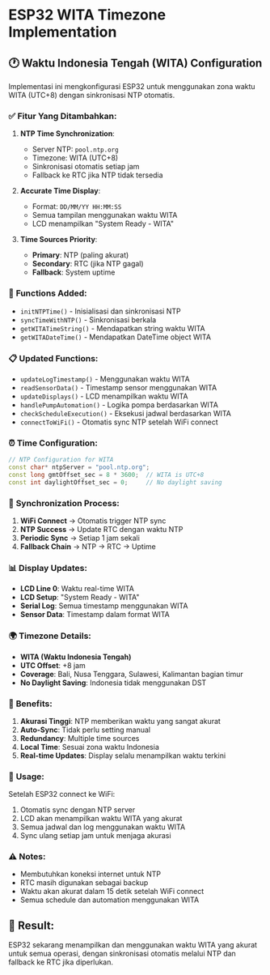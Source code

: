 # ESP32 WITA Timezone Implementation

## 🕐 **Waktu Indonesia Tengah (WITA) Configuration**

Implementasi ini mengkonfigurasi ESP32 untuk menggunakan zona waktu WITA (UTC+8) dengan sinkronisasi NTP otomatis.

### ✅ **Fitur Yang Ditambahkan:**

1. **NTP Time Synchronization**:
   - Server NTP: `pool.ntp.org`
   - Timezone: WITA (UTC+8)
   - Sinkronisasi otomatis setiap jam
   - Fallback ke RTC jika NTP tidak tersedia

2. **Accurate Time Display**:
   - Format: `DD/MM/YY HH:MM:SS`
   - Semua tampilan menggunakan waktu WITA
   - LCD menampilkan "System Ready - WITA"

3. **Time Sources Priority**:
   - **Primary**: NTP (paling akurat)
   - **Secondary**: RTC (jika NTP gagal)
   - **Fallback**: System uptime

### 🔧 **Functions Added:**

- `initNTPTime()` - Inisialisasi dan sinkronisasi NTP
- `syncTimeWithNTP()` - Sinkronisasi berkala
- `getWITATimeString()` - Mendapatkan string waktu WITA
- `getWITADateTime()` - Mendapatkan DateTime object WITA

### 📋 **Updated Functions:**

- `updateLogTimestamp()` - Menggunakan waktu WITA
- `readSensorData()` - Timestamp sensor menggunakan WITA
- `updateDisplays()` - LCD menampilkan waktu WITA
- `handlePumpAutomation()` - Logika pompa berdasarkan WITA
- `checkScheduleExecution()` - Eksekusi jadwal berdasarkan WITA
- `connectToWiFi()` - Otomatis sync NTP setelah WiFi connect

### ⏰ **Time Configuration:**

```cpp
// NTP Configuration for WITA
const char* ntpServer = "pool.ntp.org";
const long gmtOffset_sec = 8 * 3600;  // WITA is UTC+8
const int daylightOffset_sec = 0;     // No daylight saving
```

### 🔄 **Synchronization Process:**

1. **WiFi Connect** → Otomatis trigger NTP sync
2. **NTP Success** → Update RTC dengan waktu NTP
3. **Periodic Sync** → Setiap 1 jam sekali
4. **Fallback Chain** → NTP → RTC → Uptime

### 📊 **Display Updates:**

- **LCD Line 0**: Waktu real-time WITA
- **LCD Setup**: "System Ready - WITA"
- **Serial Log**: Semua timestamp menggunakan WITA
- **Sensor Data**: Timestamp dalam format WITA

### 🌍 **Timezone Details:**

- **WITA (Waktu Indonesia Tengah)**
- **UTC Offset**: +8 jam
- **Coverage**: Bali, Nusa Tenggara, Sulawesi, Kalimantan bagian timur
- **No Daylight Saving**: Indonesia tidak menggunakan DST

### 🔧 **Benefits:**

1. **Akurasi Tinggi**: NTP memberikan waktu yang sangat akurat
2. **Auto-Sync**: Tidak perlu setting manual
3. **Redundancy**: Multiple time sources
4. **Local Time**: Sesuai zona waktu Indonesia
5. **Real-time Updates**: Display selalu menampilkan waktu terkini

### 🚀 **Usage:**

Setelah ESP32 connect ke WiFi:
1. Otomatis sync dengan NTP server
2. LCD akan menampilkan waktu WITA yang akurat
3. Semua jadwal dan log menggunakan waktu WITA
4. Sync ulang setiap jam untuk menjaga akurasi

### ⚠️ **Notes:**

- Membutuhkan koneksi internet untuk NTP
- RTC masih digunakan sebagai backup
- Waktu akan akurat dalam 15 detik setelah WiFi connect
- Semua schedule dan automation menggunakan WITA

## 🏁 **Result:**

ESP32 sekarang menampilkan dan menggunakan waktu WITA yang akurat untuk semua operasi, dengan sinkronisasi otomatis melalui NTP dan fallback ke RTC jika diperlukan.
